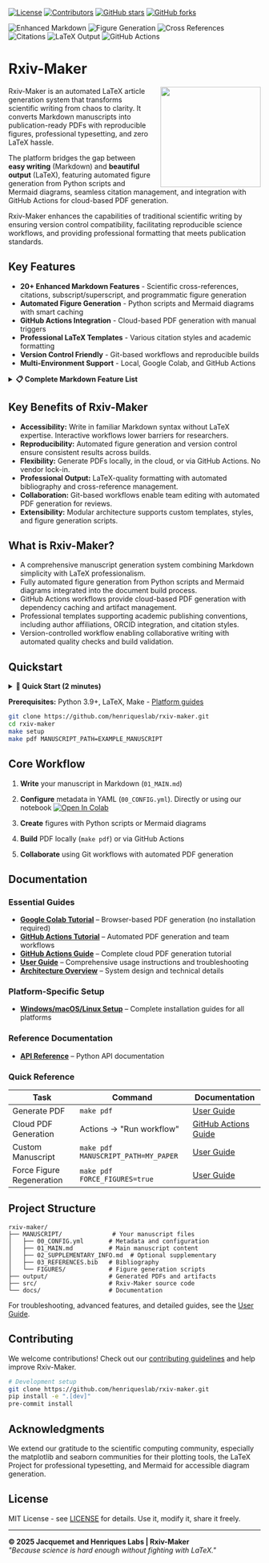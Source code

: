 [![License](https://img.shields.io/github/license/henriqueslab/rxiv-maker?color=Green)](https://github.com/henriqueslab/rxiv-maker/blob/main/LICENSE)
[![Contributors](https://img.shields.io/github/contributors-anon/henriqueslab/rxiv-maker)](https://github.com/henriqueslab/rxiv-maker/graphs/contributors)
[![GitHub stars](https://img.shields.io/github/stars/henriqueslab/rxiv-maker?style=social)](https://github.com/henriqueslab/rxiv-maker/)
[![GitHub forks](https://img.shields.io/github/forks/henriqueslab/rxiv-maker?style=social)](https://github.com/henriqueslab/rxiv-maker/)

![Enhanced Markdown](https://img.shields.io/badge/enhanced_markdown-20+_features-blue?labelColor=white&color=gray)
![Figure Generation](https://img.shields.io/badge/figures-python_&_mermaid-blue?labelColor=white&color=gray)
![Cross References](https://img.shields.io/badge/cross_refs-automated-blue?labelColor=white&color=gray)
![Citations](https://img.shields.io/badge/citations-bibtex-blue?labelColor=white&color=gray)
![LaTeX Output](https://img.shields.io/badge/output-professional_pdf-blue?labelColor=white&color=gray)
![GitHub Actions](https://img.shields.io/badge/deployment-cloud_&_local-blue?labelColor=white&color=gray)

# Rxiv-Maker

<img src="src/logo/logo-rxiv-maker.svg" align="right" width="200" style="margin-left: 20px;"/>

Rxiv-Maker is an automated LaTeX article generation system that transforms scientific writing from chaos to clarity. It converts Markdown manuscripts into publication-ready PDFs with reproducible figures, professional typesetting, and zero LaTeX hassle.

The platform bridges the gap between **easy writing** (Markdown) and **beautiful output** (LaTeX), featuring automated figure generation from Python scripts and Mermaid diagrams, seamless citation management, and integration with GitHub Actions for cloud-based PDF generation.

Rxiv-Maker enhances the capabilities of traditional scientific writing by ensuring version control compatibility, facilitating reproducible science workflows, and providing professional formatting that meets publication standards.

## Key Features

- **20+ Enhanced Markdown Features** - Scientific cross-references, citations, subscript/superscript, and programmatic figure generation
- **Automated Figure Generation** - Python scripts and Mermaid diagrams with smart caching
- **GitHub Actions Integration** - Cloud-based PDF generation with manual triggers
- **Professional LaTeX Templates** - Various citation styles and academic formatting
- **Version Control Friendly** - Git-based workflows and reproducible builds
- **Multi-Environment Support** - Local, Google Colab, and GitHub Actions

<details>
<summary><strong>📋 Complete Markdown Feature List</strong></summary>

| **Markdown Element** | **LaTeX Equivalent** | **Description** |
|------------------|------------------|-------------|
| **Basic Text Formatting** | | |
| `**bold text**` | `\textbf{bold text}` | Bold formatting for emphasis |
| `*italic text*` | `\textit{italic text}` | Italic formatting for emphasis |
| `~subscript~` | `\textsubscript{subscript}` | Subscript formatting (H~2~O, CO~2~) |
| `^superscript^` | `\textsuperscript{superscript}` | Superscript formatting (E=mc^2^, x^n^) |
| **Document Structure** | | |
| `# Header 1` | `\section{Header 1}` | Top-level section heading |
| `## Header 2` | `\subsection{Header 2}` | Second-level section heading |
| `### Header 3` | `\subsubsection{Header 3}` | Third-level section heading |
| **Lists** | | |
| `- list item` | `\begin{itemize}\item...\end{itemize}` | Unordered list |
| `1. list item` | `\begin{enumerate}\item...\end{enumerate}` | Ordered list |
| **Links and URLs** | | |
| `[link text](url)` | `\href{url}{link text}` | Hyperlink with custom text |
| `https://example.com` | `\url{https://example.com}` | Bare URL |
| **Citations** | | |
| `@citation` | `\cite{citation}` | Single citation reference |
| `[@cite1;@cite2]` | `\cite{cite1,cite2}` | Multiple citation references |
| **Cross-References** | | |
| `@fig:label` | `\ref{fig:label}` | Figure cross-reference |
| `@sfig:label` | `\ref{sfig:label}` | Supplementary figure cross-reference |
| `@table:label` | `\ref{table:label}` | Table cross-reference |
| `@stable:label` | `\ref{stable:label}` | Supplementary table cross-reference |
| `@eq:label` | `\eqref{eq:label}` | Equation cross-reference |
| `@snote:label` | `\sidenote{label}` | Supplement note cross-reference |
| **Tables and Figures** | | |
| Markdown table | `\begin{table}...\end{table}` | Table with automatic formatting |
| Image with caption | `\begin{figure}...\end{figure}` | Figure with separate caption |
| **Document Control** | | |
| `<!-- comment -->` | `% comment` | Comments (converted to LaTeX style) |
| `<newpage>` | `\newpage` | Manual page break control |
| `<clearpage>` | `\clearpage` | Page break with float clearing |

</details>

## Key Benefits of Rxiv-Maker

- **Accessibility:** Write in familiar Markdown syntax without LaTeX expertise. Interactive workflows lower barriers for researchers.
- **Reproducibility:** Automated figure generation and version control ensure consistent results across builds.
- **Flexibility:** Generate PDFs locally, in the cloud, or via GitHub Actions. No vendor lock-in.
- **Professional Output:** LaTeX-quality formatting with automated bibliography and cross-reference management.
- **Collaboration:** Git-based workflows enable team editing with automated PDF generation for reviews.
- **Extensibility:** Modular architecture supports custom templates, styles, and figure generation scripts.

## What is Rxiv-Maker?

- A comprehensive manuscript generation system combining Markdown simplicity with LaTeX professionalism.
- Fully automated figure generation from Python scripts and Mermaid diagrams integrated into the document build process.
- GitHub Actions workflows provide cloud-based PDF generation with dependency caching and artifact management.
- Professional templates supporting academic publishing conventions, including author affiliations, ORCID integration, and citation styles.
- Version-controlled workflow enabling collaborative writing with automated quality checks and build validation.

## Quickstart

<details>
<summary><strong>🚀 Quick Start (2 minutes)</strong></summary>

### 🎯 **Which Option is Right for You?**

| User Type | Best Option | Requirements | Setup Time |
|-----------|-------------|--------------|------------|
| **📚 New to coding** | Google Colab | Google account | 2 minutes |
| **⚡ Want automation** | GitHub Actions | GitHub account | 5 minutes |
| **🔧 Full control** | Local Install | Python 3.9+, LaTeX, Make | 10-30 minutes |

### Google Colab (Easiest - No Installation Required)
**Perfect for beginners and quick experiments without any local setup.**

[![Open In Colab](https://colab.research.google.com/assets/colab-badge.svg)](https://colab.research.google.com/github/HenriquesLab/rxiv-maker/blob/main/notebooks/rxiv_maker_colab.ipynb)

**✅ Perfect for:**
- First-time users wanting to try Rxiv-Maker
- Quick one-off document generation
- Users without technical setup experience
- Collaborative editing with shared notebooks

### GitHub Actions (Recommended for Regular Use)
**Automatic PDF generation on every commit - works with both public and private repos.**

1. **Fork** this repository to your GitHub account
2. **Go to Actions tab** → "Build and Release PDF"
3. **Click "Run workflow"** → Select manuscript path → "Run workflow"
4. **Download PDF** from completed workflow run

**✅ Perfect for:**
- Regular manuscript writing and revisions
- Team collaboration and version control
- Automatic backup and PDF generation
- Professional workflow without local setup

### Local Development (Full Control)
**First time? See [platform setup guide](docs/platforms/LOCAL_DEVELOPMENT.md) for Windows/macOS/Linux installation.**

```bash
# Clone the repository
git clone https://github.com/henriqueslab/rxiv-maker.git
cd rxiv-maker

# Set up environment
python -m venv .venv
source .venv/bin/activate  # On Windows: .venv\Scripts\activate
make setup

# Generate your first PDF
make pdf MANUSCRIPT_PATH=EXAMPLE_MANUSCRIPT
```

**✅ Perfect for:**
- Advanced users and developers
- Custom modifications and extensions
- Offline work environments
- Integration with local development tools

</details>

**Prerequisites:** Python 3.9+, LaTeX, Make - [Platform guides](docs/platforms/LOCAL_DEVELOPMENT.md)

```bash
git clone https://github.com/henriqueslab/rxiv-maker.git
cd rxiv-maker
make setup
make pdf MANUSCRIPT_PATH=EXAMPLE_MANUSCRIPT
```

## Core Workflow

1. **Write** your manuscript in Markdown (`01_MAIN.md`)
2. **Configure** metadata in YAML (`00_CONFIG.yml`). Directly or using our notebook [![Open In Colab](https://colab.research.google.com/assets/colab-badge.svg)](https://colab.research.google.com/github/HenriquesLab/rxiv-maker/blob/main/notebooks/rxiv_maker_YAML_editor.ipynb)

3. **Create** figures with Python scripts or Mermaid diagrams
4. **Build** PDF locally (`make pdf`) or via GitHub Actions
5. **Collaborate** using Git workflows with automated PDF generation

## Documentation

### Essential Guides
- **[Google Colab Tutorial](docs/tutorials/google_colab.md)** – Browser-based PDF generation (no installation required)
- **[GitHub Actions Tutorial](docs/tutorials/github_actions.md)** – Automated PDF generation and team workflows
- **[GitHub Actions Guide](docs/github-actions-guide.md)** – Complete cloud PDF generation tutorial
- **[User Guide](docs/user_guide.md)** – Comprehensive usage instructions and troubleshooting
- **[Architecture Overview](docs/architecture.md)** – System design and technical details

### Platform-Specific Setup
- **[Windows/macOS/Linux Setup](docs/platforms/LOCAL_DEVELOPMENT.md)** – Complete installation guides for all platforms

### Reference Documentation
- **[API Reference](docs/api/README.md)** – Python API documentation

### Quick Reference
| Task | Command | Documentation |
|------|---------|---------------|
| Generate PDF | `make pdf` | [User Guide](docs/user_guide.md) |
| Cloud PDF Generation | Actions → "Run workflow" | [GitHub Actions Guide](docs/github-actions-guide.md) |
| Custom Manuscript | `make pdf MANUSCRIPT_PATH=MY_PAPER` | [User Guide](docs/user_guide.md) |
| Force Figure Regeneration | `make pdf FORCE_FIGURES=true` | [User Guide](docs/user_guide.md) |

## Project Structure

```
rxiv-maker/
├── MANUSCRIPT/              # Your manuscript files
│   ├── 00_CONFIG.yml       # Metadata and configuration
│   ├── 01_MAIN.md          # Main manuscript content
│   ├── 02_SUPPLEMENTARY_INFO.md  # Optional supplementary
│   ├── 03_REFERENCES.bib   # Bibliography
│   └── FIGURES/            # Figure generation scripts
├── output/                 # Generated PDFs and artifacts
├── src/                    # Rxiv-Maker source code
└── docs/                   # Documentation
```

For troubleshooting, advanced features, and detailed guides, see the [User Guide](docs/user_guide.md).

## Contributing

We welcome contributions! Check out our [contributing guidelines](CONTRIBUTING.md) and help improve Rxiv-Maker.

```bash
# Development setup
git clone https://github.com/henriqueslab/rxiv-maker.git
pip install -e ".[dev]"
pre-commit install
```

## Acknowledgments

We extend our gratitude to the scientific computing community, especially the matplotlib and seaborn communities for their plotting tools, the LaTeX Project for professional typesetting, and Mermaid for accessible diagram generation.

## License

MIT License - see [LICENSE](LICENSE) for details. Use it, modify it, share it freely.

---


**© 2025 Jacquemet and Henriques Labs | Rxiv-Maker**  
*"Because science is hard enough without fighting with LaTeX."*
